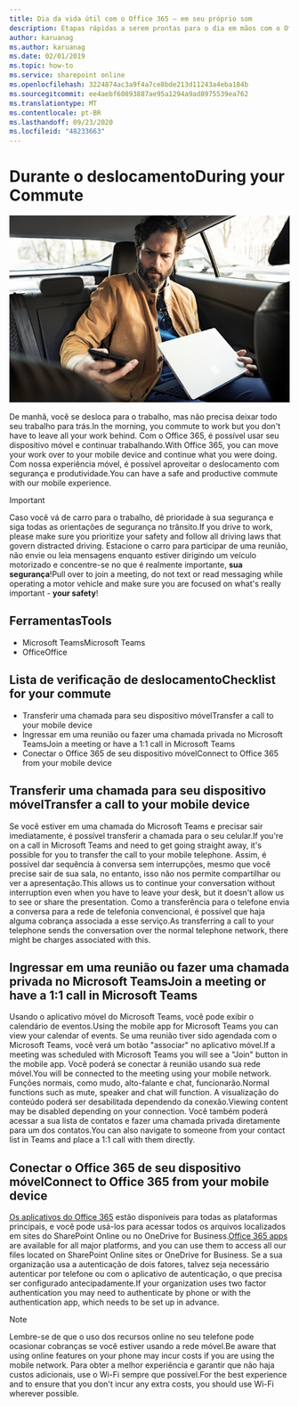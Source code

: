 ```yaml
---
title: Dia da vida útil com o Office 365 – em seu próprio som
description: Etapas rápidas a serem prontas para o dia em mãos com o Office 365
author: karuanag
ms.author: karuanag
ms.date: 02/01/2019
ms.topic: how-to
ms.service: sharepoint online
ms.openlocfilehash: 3224874ac3a9f4a7ce8bde213d11243a4eba184b
ms.sourcegitcommit: ee4aebf60893887ae95a1294a9ad8975539ea762
ms.translationtype: MT
ms.contentlocale: pt-BR
ms.lasthandoff: 09/23/2020
ms.locfileid: "48233663"
---
```

# <a name="during-your-commute"></a><span data-ttu-id="8fb0b-103">Durante o deslocamento</span><span class="sxs-lookup"><span data-stu-id="8fb0b-103">During your Commute</span></span>

![Visual do descolamento](media/ditl_commute.png)

<span data-ttu-id="8fb0b-105">De manhã, você se desloca para o trabalho, mas não precisa deixar todo seu trabalho para trás.</span><span class="sxs-lookup"><span data-stu-id="8fb0b-105">In the morning, you commute to work but you don't have to leave all your work behind.</span></span> <span data-ttu-id="8fb0b-106">Com o Office 365, é possível usar seu dispositivo móvel e continuar trabalhando.</span><span class="sxs-lookup"><span data-stu-id="8fb0b-106">With Office 365, you can move your work over to your mobile device and continue what you were doing.</span></span>  <span data-ttu-id="8fb0b-107">Com nossa experiência móvel, é possível aproveitar o deslocamento com segurança e produtividade.</span><span class="sxs-lookup"><span data-stu-id="8fb0b-107">You can have a safe and productive commute with our mobile experience.</span></span>  

> [!IMPORTANT]
> <span data-ttu-id="8fb0b-108">Caso você vá de carro para o trabalho, dê prioridade à sua segurança e siga todas as orientações de segurança no trânsito.</span><span class="sxs-lookup"><span data-stu-id="8fb0b-108">If you drive to work, please make sure you prioritize your safety and follow all driving laws that govern distracted driving.</span></span> <span data-ttu-id="8fb0b-109">Estacione o carro para participar de uma reunião, não envie ou leia mensagens enquanto estiver dirigindo um veículo motorizado e concentre-se no que é realmente importante, **sua segurança**!</span><span class="sxs-lookup"><span data-stu-id="8fb0b-109">Pull over to join a meeting, do not text or read messaging while operating a motor vehicle and make sure you are focused on what's really important - **your safety**!</span></span>


## <a name="tools"></a><span data-ttu-id="8fb0b-110">Ferramentas</span><span class="sxs-lookup"><span data-stu-id="8fb0b-110">Tools</span></span>
- <span data-ttu-id="8fb0b-111">Microsoft Teams</span><span class="sxs-lookup"><span data-stu-id="8fb0b-111">Microsoft Teams</span></span>
- <span data-ttu-id="8fb0b-112">Office</span><span class="sxs-lookup"><span data-stu-id="8fb0b-112">Office</span></span> 

## <a name="checklist-for-your-commute"></a><span data-ttu-id="8fb0b-113">Lista de verificação de deslocamento</span><span class="sxs-lookup"><span data-stu-id="8fb0b-113">Checklist for your commute</span></span>
- <span data-ttu-id="8fb0b-114">Transferir uma chamada para seu dispositivo móvel</span><span class="sxs-lookup"><span data-stu-id="8fb0b-114">Transfer a call to your mobile device</span></span>
- <span data-ttu-id="8fb0b-115">Ingressar em uma reunião ou fazer uma chamada privada no Microsoft Teams</span><span class="sxs-lookup"><span data-stu-id="8fb0b-115">Join a meeting or have a 1:1 call in Microsoft Teams</span></span>
- <span data-ttu-id="8fb0b-116">Conectar o Office 365 de seu dispositivo móvel</span><span class="sxs-lookup"><span data-stu-id="8fb0b-116">Connect to Office 365 from your mobile device</span></span>
 
## <a name="transfer-a-call-to-your-mobile-device"></a><span data-ttu-id="8fb0b-117">Transferir uma chamada para seu dispositivo móvel</span><span class="sxs-lookup"><span data-stu-id="8fb0b-117">Transfer a call to your mobile device</span></span>
<span data-ttu-id="8fb0b-118">Se você estiver em uma chamada do Microsoft Teams e precisar sair imediatamente, é possível transferir a chamada para o seu celular.</span><span class="sxs-lookup"><span data-stu-id="8fb0b-118">If you're on a call in Microsoft Teams and need to get going straight away, it's possible for you to transfer the call to your mobile telephone.</span></span> <span data-ttu-id="8fb0b-119">Assim, é possível dar sequência à conversa sem interrupções, mesmo que você precise sair de sua sala, no entanto, isso não nos permite compartilhar ou ver a apresentação.</span><span class="sxs-lookup"><span data-stu-id="8fb0b-119">This allows us to continue your conversation without interruption even when you have to leave your desk, but it doesn't allow us to see or share the presentation.</span></span> <span data-ttu-id="8fb0b-120">Como a transferência para o telefone envia a conversa para a rede de telefonia convencional, é possível que haja alguma cobrança associada a esse serviço.</span><span class="sxs-lookup"><span data-stu-id="8fb0b-120">As transferring a call to your telephone sends the conversation over the normal telephone network, there might be charges associated with this.</span></span>

## <a name="join-a-meeting-or-have-a-11-call-in-microsoft-teams"></a><span data-ttu-id="8fb0b-121">Ingressar em uma reunião ou fazer uma chamada privada no Microsoft Teams</span><span class="sxs-lookup"><span data-stu-id="8fb0b-121">Join a meeting or have a 1:1 call in Microsoft Teams</span></span>
<span data-ttu-id="8fb0b-122">Usando o aplicativo móvel do Microsoft Teams, você pode exibir o calendário de eventos.</span><span class="sxs-lookup"><span data-stu-id="8fb0b-122">Using the mobile app for Microsoft Teams you can view your calendar of events.</span></span>  <span data-ttu-id="8fb0b-123">Se uma reunião tiver sido agendada com o Microsoft Teams, você verá um botão "associar" no aplicativo móvel.</span><span class="sxs-lookup"><span data-stu-id="8fb0b-123">If a meeting was scheduled with Microsoft Teams you will see a "Join" button in the mobile app.</span></span> <span data-ttu-id="8fb0b-124">Você poderá se conectar à reunião usando sua rede móvel.</span><span class="sxs-lookup"><span data-stu-id="8fb0b-124">You will be connected to the meeting using your mobile network.</span></span>  <span data-ttu-id="8fb0b-125">Funções normais, como mudo, alto-falante e chat, funcionarão.</span><span class="sxs-lookup"><span data-stu-id="8fb0b-125">Normal functions such as mute, speaker and chat will function.</span></span>  <span data-ttu-id="8fb0b-126">A visualização do conteúdo poderá ser desabilitada dependendo da conexão.</span><span class="sxs-lookup"><span data-stu-id="8fb0b-126">Viewing content may be disabled depending on your connection.</span></span> <span data-ttu-id="8fb0b-127">Você também poderá acessar a sua lista de contatos e fazer uma chamada privada diretamente para um dos contatos.</span><span class="sxs-lookup"><span data-stu-id="8fb0b-127">You can also navigate to someone from your contact list in Teams and place a 1:1 call with them directly.</span></span> 

## <a name="connect-to-office-365-from-your-mobile-device"></a><span data-ttu-id="8fb0b-128">Conectar o Office 365 de seu dispositivo móvel</span><span class="sxs-lookup"><span data-stu-id="8fb0b-128">Connect to Office 365 from your mobile device</span></span>
<span data-ttu-id="8fb0b-129">[Os aplicativos do Office 365](https://support.office.com/article/set-up-office-apps-and-email-on-a-mobile-device-7dabb6cb-0046-40b6-81fe-767e0b1f014f?ui=en-US&rs=en-US&ad=US) estão disponíveis para todas as plataformas principais, e você pode usá-los para acessar todos os arquivos localizados em sites do SharePoint Online ou no OneDrive for Business.</span><span class="sxs-lookup"><span data-stu-id="8fb0b-129">[Office 365 apps](https://support.office.com/article/set-up-office-apps-and-email-on-a-mobile-device-7dabb6cb-0046-40b6-81fe-767e0b1f014f?ui=en-US&rs=en-US&ad=US) are available for all major platforms, and you can use them to access all our files located on SharePoint Online sites or OneDrive for Business.</span></span> <span data-ttu-id="8fb0b-130">Se a sua organização usa a autenticação de dois fatores, talvez seja necessário autenticar por telefone ou com o aplicativo de autenticação, o que precisa ser configurado antecipadamente.</span><span class="sxs-lookup"><span data-stu-id="8fb0b-130">If your organization uses two factor authentication you may need to authenticate by phone or with the authentication app, which needs to be set up in advance.</span></span>  

> [!NOTE]
> <span data-ttu-id="8fb0b-131">Lembre-se de que o uso dos recursos online no seu telefone pode ocasionar cobranças se você estiver usando a rede móvel.</span><span class="sxs-lookup"><span data-stu-id="8fb0b-131">Be aware that using online features on your phone may incur costs if you are using the mobile network.</span></span> <span data-ttu-id="8fb0b-132">Para obter a melhor experiência e garantir que não haja custos adicionais, use o Wi-Fi sempre que possível.</span><span class="sxs-lookup"><span data-stu-id="8fb0b-132">For the best experience and to ensure that you don't incur any extra costs, you should use Wi-Fi wherever possible.</span></span>